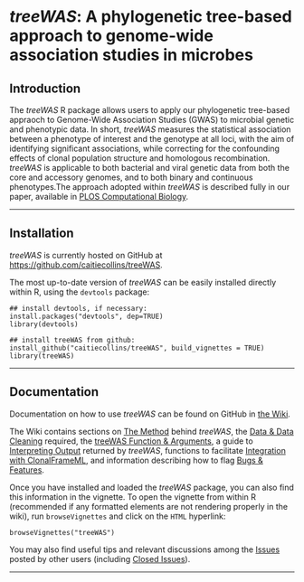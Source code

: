 <!--
---
output:
  html_document:
    keep_md: yes
---

-->

# *treeWAS*: A phylogenetic tree-based approach to genome-wide association studies in microbes


<!-- ########################################################################################################## -->
## Introduction
<!-- ########################################################################################################## -->

The *treeWAS* R package allows users to apply our phylogenetic tree-based appraoch to Genome-Wide Association Studies (GWAS) to microbial genetic and phenotypic data. 
In short, *treeWAS* measures the statistical association between a phenotype of interest and the genotype at all loci, with the aim of identifying significant associations, while correcting for the confounding effects of clonal population structure and homologous recombination. 
*treeWAS* is applicable to both bacterial and viral genetic data from both the core and accessory genomes, and to both binary and continuous phenotypes.The approach adopted within *treeWAS* is described fully in our paper, available in [PLOS Computational Biology](http://journals.plos.org/ploscompbiol/article?id=10.1371/journal.pcbi.1005958).



***

<!-- ########################################################################################################## -->
## Installation
<!-- ########################################################################################################## -->

*treeWAS* is currently hosted on GitHub at <https://github.com/caitiecollins/treeWAS>.  
<!-- ([https://github.com/caitiecollins/treeWAS](https://github.com/caitiecollins/treeWAS)).-->

The most up-to-date version of *treeWAS* can be easily installed directly within R, using the `devtools` package: 


```{r, eval=FALSE, highlight=TRUE}
## install devtools, if necessary:
install.packages("devtools", dep=TRUE)
library(devtools)

## install treeWAS from github:
install_github("caitiecollins/treeWAS", build_vignettes = TRUE)
library(treeWAS)
```


***

<!-- ########################################################################################################## -->
## Documentation
<!-- ########################################################################################################## -->

Documentation on how to use *treeWAS* can be found on GitHub in [the Wiki](https://github.com/caitiecollins/treeWAS/wiki). 


The Wiki contains sections on [The Method](https://github.com/caitiecollins/treeWAS/wiki/1.-How-treeWAS-Works) behind *treeWAS*, 
the [Data & Data Cleaning](https://github.com/caitiecollins/treeWAS/wiki/2.-Data-&-Data-Cleaning) required, 
the [treeWAS Function & Arguments](https://github.com/caitiecollins/treeWAS/wiki/3.-treeWAS-Function-&-Arguments), 
a guide to [Interpreting Output](https://github.com/caitiecollins/treeWAS/wiki/4.-Interpreting-Output) returned by *treeWAS*, 
functions to facilitate [Integration with ClonalFrameML](https://github.com/caitiecollins/treeWAS/wiki/5.-ClonalFrameML-Integration), 
and information describing how to flag [Bugs & Features](https://github.com/caitiecollins/treeWAS/wiki/6.-Bugs-&-Features).



Once you have installed and loaded the *treeWAS* package, you can also find this information in the vignette. 
To open the vignette from within R (recommended if any formatted elements are not rendering properly in the wiki), 
run `browseVignettes` and click on the `HTML` hyperlink:


```{r, eval=FALSE}
browseVignettes("treeWAS")
```

You may also find useful tips and relevant discussions among the [Issues](https://github.com/caitiecollins/treeWAS/issues) posted by other users (including [Closed Issues](https://github.com/caitiecollins/treeWAS/issues?q=is%3Aissue+is%3Aclosed)).


***
